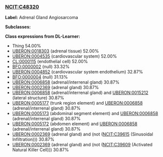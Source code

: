 
### [NCIT:C48320](http://purl.obolibrary.org/obo/NCIT_C48320)
**Label:** Adrenal Gland Angiosarcoma

**Subclasses:** 

**Class expressions from DL-Learner:**

- Thing 54.00%
- [UBERON:0018303](http://purl.obolibrary.org/obo/UBERON_0018303) (adrenal tissue) 52.00%
- [UBERON:0004535](http://purl.obolibrary.org/obo/UBERON_0004535) (cardiovascular system) 52.00%
- [CL:0000115](http://purl.obolibrary.org/obo/CL_0000115) (endothelial cell) 52.00%
- [BFO:0000002](http://purl.obolibrary.org/obo/BFO_0000002) (null) 33.32%
- [UBERON:0004852](http://purl.obolibrary.org/obo/UBERON_0004852) (cardiovascular system endothelium) 32.87%
- [BFO:0000004](http://purl.obolibrary.org/obo/BFO_0000004) (null) 31.13%
- [UBERON:0006858](http://purl.obolibrary.org/obo/UBERON_0006858) (adrenal/interrenal gland) 30.87%
- [UBERON:0002369](http://purl.obolibrary.org/obo/UBERON_0002369) (adrenal gland) 30.87%
- [UBERON:0006858](http://purl.obolibrary.org/obo/UBERON_0006858) (adrenal/interrenal gland) and [UBERON:0015212](http://purl.obolibrary.org/obo/UBERON_0015212) (lateral structure) 30.87%
- [UBERON:0005177](http://purl.obolibrary.org/obo/UBERON_0005177) (trunk region element) and [UBERON:0006858](http://purl.obolibrary.org/obo/UBERON_0006858) (adrenal/interrenal gland) 30.87%
- [UBERON:0005173](http://purl.obolibrary.org/obo/UBERON_0005173) (abdominal segment element) and [UBERON:0006858](http://purl.obolibrary.org/obo/UBERON_0006858) (adrenal/interrenal gland) 30.87%
- [UBERON:0005172](http://purl.obolibrary.org/obo/UBERON_0005172) (abdomen element) and [UBERON:0006858](http://purl.obolibrary.org/obo/UBERON_0006858) (adrenal/interrenal gland) 30.87%
- [UBERON:0002369](http://purl.obolibrary.org/obo/UBERON_0002369) (adrenal gland) and (not ([NCIT:C39615](http://purl.obolibrary.org/obo/NCIT_C39615) (Sinusoidal Infiltration))) 30.87%
- [UBERON:0002369](http://purl.obolibrary.org/obo/UBERON_0002369) (adrenal gland) and (not ([NCIT:C39609](http://purl.obolibrary.org/obo/NCIT_C39609) (Activated Natural Killer Cell))) 30.87%


